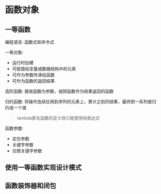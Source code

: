 # 函数对象

## 一等函数

编程语言: 函数式和命令式 

一等对象:

- 运行时创建
- 可赋值给变量或数据结构中的元素
- 可作为参数传递给函数
- 可作为函数的返回结果

高阶函数: 接收函数为参数，或把函数作为结果返回的函数

归约函数: 将操作连续应用到序列的元素上，累计之前的结果，最终把一系列值归约成一个值

> lambda匿名函数的定义体只能使用纯表达式

函数参数:

- 定位参数
- 关键字参数
- 仅限关键字参数






## 使用一等函数实现设计模式

## 函数装饰器和闭包
